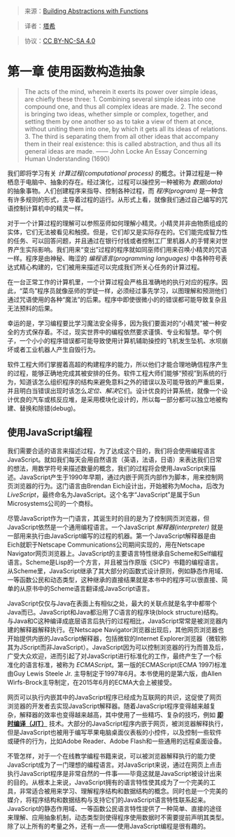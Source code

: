 > 来源：[Building Abstractions with Functions](https://sicp.comp.nus.edu.sg/chapters/1)

> 译者：[塔希](https://github.com/iheyunfei/)

> 协议：[CC BY-NC-SA 4.0](http://creativecommons.org/licenses/by-nc-sa/4.0/)

# 第一章 使用函数构造抽象

> The acts of the mind, wherein it exerts its power over simple ideas, are chiefly these three: 1. Combining several simple ideas into one compound one, and thus all complex ideas are made. 2. The second is bringing two ideas, whether simple or complex, together, and setting them by one another so as to take a view of them at once, without uniting them into one, by which it gets all its ideas of relations. 3. The third is separating them from all other ideas that accompany them in their real existence: this is called abstraction, and thus all its general ideas are made. —— John Locke An Essay Concerning Human Understanding (1690)

我们即将学习有关 *计算过程(computational process)* 的概念。计算过程是一种栖息于电脑中、抽象的存在。经过演化，过程可以操控另一种被称为 *数据(data)* 的抽象事物。人们创建程序来指导、控制各种过程，而 *程序(program)* 是一种含有许多规则的形式，主导着过程的运行。从形式上看，就像我们通过自己编写的咒语控制计算机中的精灵一样。

对于一个计算过程的理解可以参照巫师如何理解小精灵。小精灵并非由物质组成的实体，它们无法被看见和触摸。但是，它们却又是实际存在的。它们能完成智力性的任务、可以回答问题，并且通过在银行付钱或者控制工厂里机器人的手臂来对世界产生实际影响。我们用来“变出”过程的程序就如同巫师们用来召唤小精灵的咒语一样。程序是由神秘、晦涩的 *编程语言(programming languages)* 中各种符号表达式精心构建的，它们被用来描述可以完成我们所关心任务的计算过程。

在一台正常工作的计算机里，一个计算过程会严格且准确地的执行对应的程序。因此，“菜鸟”程序员就像巫师的学徒一样，必须经过事先学习，以图理解和预测他们通过咒语使用的各种“魔法”的后果。程序中即使很微小的的错误都可能导致复杂且无法预料的后果。

幸运的是，学习编程要比学习魔法安全得多，因为我们要面对的“小精灵”被一种安全的方式保存着。不过，现实世界中的编程依然要求谨慎、专业和智慧。举个例子，一个小小的程序错误都可能导致使用计算机辅助操控的飞机发生坠机、水坝崩坏或者工业机器人产生自毁行为。

软件工程大师们掌握着高超的构建程序的能力，所以他们才能合理地确信程序产生的过程，能够正确地完成其被安排的任务。软件工程大师们能够“预视”到系统的行为，知道该怎么组织程序的结构来避免意料之外的错误以及可能导致的严重后果，并且明白当错误出现时该怎么*定位、解决*它们。设计优良的计算系统，就像一个设计优良的汽车或核反应堆，是采用模块化设计的，所以每一部分都可以独立地被构建、替换和除错(debug)。


## 使用JavaScript编程

我们需要合适的语言来描述过程，为了达成这个目的，我们将会使用编程语言JavaScript。就如我们每天会用自然语言（英语，法语，日语）来表达我们日常的想法，用数学符号来描述数量的概念，我们的过程将会使用JavaScript来描述。JavaScript产生于1990年早期，通过内嵌于网页内部作为脚本，用来控制网页浏览器的行为。这门语言由Brendan Eich设计出，开始被称为Mocha，后改为*LiveScript*，最终命名为JavaScript。这个名字“JavaScript”是属于Sun Microsystems公司的一个商标。

尽管JavaScript作为一门语言，其诞生时的目的是为了控制网页浏览器，但JavaScript依然是一个通用编程语言。一个JavaScript *解释器(interpreter)* 就是一部用来执行由JavaScript编写的过程的机器。第一个JavaScript解释器是由Eich就职于Netscape Communications公司期间实现的，用在Netscape Navigator网页浏览器上。JavaScript的主要语言特性继承自Scheme和Self编程语言。Scheme是Lisp的一个方言，并且被当作原版《SICP》书籍的编程语言。从Scheme里，JavaScript继承了其大部分的函数式设计原则，例如静态作用域、一等函数公民和动态类型，这种继承的直接结果就是本书中的程序可以很直接、简单的从原书中的Scheme语言翻译成JavaScript语言。

JavaScript仅仅与Java在表面上有相似之处，最大的关联点就是名字中都带个Java而已。JavaScript和Java都沿用了C语言的程序块(block structure)结构。与Java和C这种编译成底层语言后执行的过程相比，JavaScript常常是被浏览器内建的解释器解释执行。在Netscape Navigator浏览器出现后，其他网页浏览器也开始提供内嵌的JavaScript解释器，包括微软的Internet Explorer浏览器（微软称其为JScript而非JavaScript）。JavaScript因为可以控制浏览器的行为而普及后，广受大众欢迎，进而引起了对JavaScript进行标准化的工作，最终产生了一个标准化的语言标准，被称为 *ECMAScript*。第一版的ECMAScript(ECMA 1997)标准由Guy Lewis Steele Jr. 主导制定于1997年6月。本书使用的是第六版，由Allen Wirfs-Brock主导制定，在2015年6月的ECMA大会上被接受。

网页可以执行内嵌其中的JavaScript程序已经成为互联网的共识，这促使了网页浏览器的开发者去实现JavaScript解释器。随着JavaScript程序变得越来越复杂，解释器的效率也变得越来越高，其中使用了一些精巧、复杂的技巧，例如 **[即时编译（JIT）](https://zh.wikipedia.org/wiki/%E5%8D%B3%E6%99%82%E7%B7%A8%E8%AD%AF)** 技术。大部分的JavaScript程序内嵌于网页，被浏览器解释执行，但是JavaScript也被用于编写苹果电脑桌面仪表板的小控件，以及控制一些软件或硬件的行为，比如Adobe Reader、Adobe Flash和一些通用的远程桌面设备。

不管怎样，对于一个在线教学编程书籍来说，可以被浏览器解释执行的能力使JavaScript成为了一门理想的编程语言。对JavaScript来说，通过在网页上点击执行JavaScript程序是非常自然的一件事——毕竟这就是JavaScript被设计出来的目的。从根本上来说，JavaScript拥有的语言特性使其成为了一个完美的工具，非常适合被用来学习、理解程序结构和数据结构的概念。同时也是一个完美的媒介，将程序结构和数据结构与支持它们的JavaScript语言特性联系起来。JavaScript的静态作用域、一等函数公民语言特性提供了一种简单、直接的途径来理解、应用抽象机制，动态类型则使得程序使用数据时不需要提前声明其类型。除了以上所有的考量之外，还有一点——使用JavaScript编程是很有趣的。
